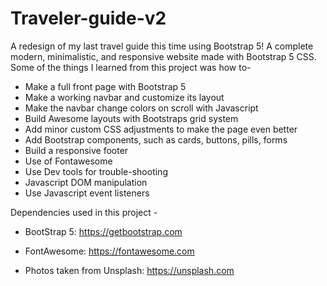# Traveler-guide-v2
A redesign of my last travel guide this time using Bootstrap 5!
A complete modern, minimalistic, and responsive website made with Bootstrap 5 CSS. Some of the things I learned from this project was how to-
- Make a full front page with Bootstrap 5
- Make a working navbar and customize its layout
- Make the navbar change colors on scroll with Javascript
- Build Awesome layouts with Bootstraps grid system
- Add minor custom CSS adjustments to make the page even better
- Add Bootstrap components, such as cards, buttons, pills, forms
- Build a responsive footer
- Use of Fontawesome
- Use Dev tools for trouble-shooting
- Javascript DOM manipulation
- Use Javascript event listeners

Dependencies used in this project -

- BootStrap 5: https://getbootstrap.com

- FontAwesome: https://fontawesome.com

- Photos taken from Unsplash: https://unsplash.com
